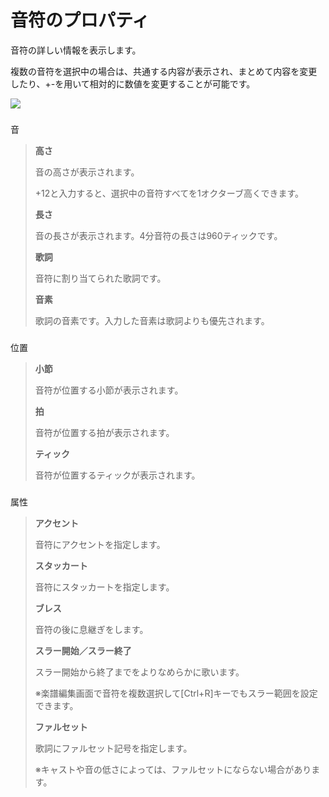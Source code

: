 



 音符のプロパティ
==========


  


 音符の詳しい情報を表示します。
   

 複数の音符を選択中の場合は、共通する内容が表示され、まとめて内容を変更したり、+-を用いて相対的に数値を変更することが可能です。
   

  


![](../../image/st03_01_w.png)

### 
 音



> 
> **高さ**
>   
> 
>  音の高さが表示されます。
>    
> 
>  +12と入力すると、選択中の音符すべてを1オクターブ高くできます。
>    
> 
>   
> 
> **長さ**
>   
> 
>  音の長さが表示されます。4分音符の長さは960ティックです。
>    
> 
>   
> 
> **歌詞**
>   
> 
>  音符に割り当てられた歌詞です。
>    
> 
>   
> 
> **音素**
>   
> 
>  歌詞の音素です。入力した音素は歌詞よりも優先されます。
>    
> 
> 


  

### 
 位置



> 
> **小節**
>   
> 
>  音符が位置する小節が表示されます。
>    
> 
>   
> 
> **拍**
>   
> 
>  音符が位置する拍が表示されます。
>    
> 
>   
> 
> **ティック**
>   
> 
>  音符が位置するティックが表示されます。
>    
> 
> 


  

### 
 属性



> 
> **アクセント**
>   
> 
>  音符にアクセントを指定します。
>    
> 
>   
> 
> **スタッカート**
>   
> 
>  音符にスタッカートを指定します。
>    
> 
>   
> 
> **ブレス**
>   
> 
>  音符の後に息継ぎをします。
>    
> 
>   
> 
> **スラー開始／スラー終了**
>   
> 
>  スラー開始から終了までをよりなめらかに歌います。
>    
> 
>  ※楽譜編集画面で音符を複数選択して[Ctrl+R]キーでもスラー範囲を設定できます。
>    
> 
>   
> 
> **ファルセット**
>   
> 
>  歌詞にファルセット記号を指定します。
>    
> 
>  ※キャストや音の低さによっては、ファルセットにならない場合があります。
>    
> 
> 






